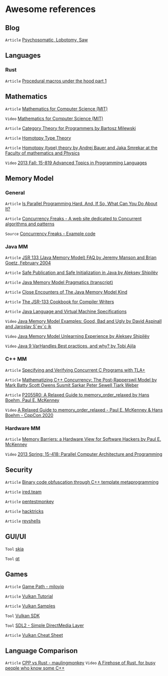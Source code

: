 # Awesome references

## Blog

`Article` [Psychosomatic, Lobotomy, Saw](http://psy-lob-saw.blogspot.com)

## Languages

### Rust

`Article` [Procedural macros under the hood part 1](https://blog.jetbrains.com/rust/2022/03/18/procedural-macros-under-the-hood-part-i/)


## Mathematics

`Article` [Mathematics for Computer Science (MIT)](https://mitocw.ups.edu.ec/courses/electrical-engineering-and-computer-science/6-042j-mathematics-for-computer-science-fall-2010/readings/)

`Video` [Mathematics for Computer Science (MIT)](https://mitocw.ups.edu.ec/courses/electrical-engineering-and-computer-science/6-042j-mathematics-for-computer-science-fall-2010/video-lectures/)

`Article` [Category Theory for Programmers by Bartosz Milewski](https://github.com/hmemcpy/milewski-ctfp-pdf)

`Article` [Homotopy Type Theory](https://homotopytypetheory.org/book/)

`Article` [Homotopy (type) theory by Andrej Bauer and Jaka Smrekar at the Faculty of mathematics and Physics](https://github.com/andrejbauer/homotopy-type-theory-course)

`Video` [2013 Fall: 15-819 Advanced Topics in Programming Languages](https://scs.hosted.panopto.com/Panopto/Pages/Sessions/List.aspx#folderID=%2207756bb0-b872-4a4a-95b1-b77ad206dab3%22)

## Memory Model

### General

`Article` [Is Parallel Programming Hard, And, If So, What Can You Do About It?](https://mirrors.edge.kernel.org/pub/linux/kernel/people/paulmck/perfbook/perfbook.html)

`Article` [Concurrency Freaks - A web site dedicated to Concurrent algorithms and patterns](http://concurrencyfreaks.blogspot.com)

`Source` [Concurrency Freaks - Example code](https://github.com/pramalhe/ConcurrencyFreaks)    

### Java MM

`Article` [JSR 133 (Java Memory Model) FAQ by Jeremy Manson and Brian Goetz, February 2004](https://www.cs.umd.edu/users/pugh/java/memoryModel/jsr-133-faq.html)

`Article` [Safe Publication and Safe Initialization in Java by Aleksey Shipilёv](https://shipilev.net/blog/2014/safe-public-construction/)

`Article` [Java Memory Model Pragmatics (transcript)](https://shipilev.net/blog/2014/jmm-pragmatics/)

`Article` [Close Encounters of The Java Memory Model Kind](https://shipilev.net/blog/2016/close-encounters-of-jmm-kind/)

`Article` [The JSR-133 Cookbook for Compiler Writers](http://gee.cs.oswego.edu/dl/jmm/cookbook.html)

`Article` [Java Language and Virtual Machine Specifications](https://docs.oracle.com/javase/specs/)

`Video` [Java Memory Model Examples: Good, Bad and Ugly by David Aspinall and Jaroslav Sˇevˇc ́ık](http://groups.inf.ed.ac.uk/request/jmmexamples.pdf)

`Video` [Java Memory Model Unlearning Experience by Aleksey Shipilёv](https://www.youtube.com/watch?v=TK-7GCCDF_I)

`Video` [Java 9 VarHandles Best practices, and why? by Tobi Ajila](https://www.youtube.com/watch?v=w2zaqhFczjY)

### C++ MM
`Article` [Specifying and Verifying Concurrent C Programs with TLA+](https://cedric.cnam.fr/fichiers/art_3439.pdf)

`Article` [Mathematizing C++ Concurrency: The Post-Rapperswil Model by Mark Batty Scott Owens Susmit Sarkar Peter Sewell Tjark Weber](https://ss265.host.cs.st-andrews.ac.uk/papers/n3132.pdf)

`Article` [P2055R0: A Relaxed Guide to memory_order_relaxed by Hans Boehm, Paul E. McKenney](http://www.open-std.org/jtc1/sc22/wg21/docs/papers/2020/p2055r0.pdf)    

`Video` [A Relaxed Guide to memory_order_relaxed - Paul E. McKenney & Hans Boehm - CppCon 2020](https://www.youtube.com/watch?v=cWkUqK71DZ0)

### Hardware MM

`Article` [Memory Barriers: a Hardware View for Software Hackers by Paul E. McKenney](http://www.puppetmastertrading.com/images/hwViewForSwHackers.pdf)

`Video` [2013 Spring: 15-418: Parallel Computer Architecture and Programming](https://scs.hosted.panopto.com/Panopto/Pages/Sessions/List.aspx#folderID=%22dec5d23e-fec9-4f51-b532-f7adcf31276c%22)

## Security

`Article` [Binary code obfuscation through C++ template metaprogramming](https://old.cisuc.uc.pt/publication/showfile?fn=1357250736_metaobfv3.pdf)

`Article` [ired.team](https://www.ired.team)

`Article` [pentestmonkey](https://pentestmonkey.net)

`Article` [hacktricks](https://book.hacktricks.xyz/)

`Article` [revshells](https://www.revshells.com)

## GUI/UI

`Tool` [skia](https://skia.org/)

`Tool` [qt](https://www.qt.io/)

## Games

`Article` [Game Path - miloyip](https://github.com/miloyip/game-programmer)

`Article` [Vulkan Tutorial](https://vulkan-tutorial.com/)

`Article` [Vulkan Samples](https://github.com/KhronosGroup/Vulkan-Samples)

`Tool` [Vulkan SDK](https://www.lunarg.com/vulkan-sdk/)

`Tool` [SDL2 - Simple DirectMedia Layer](https://www.libsdl.org/)

`Article` [Vulkan Cheat Sheet](https://www.khronos.org/files/vulkan11-reference-guide.pdf)

## Language Comparison

`Article` [CPP vs Rust - maulingmonkey](https://maulingmonkey.com/guide/cpp-vs-rust/)
`Video` [A Firehose of Rust, for busy people who know some C++](https://www.youtube.com/watch?v=IPmRDS0OSxM)

